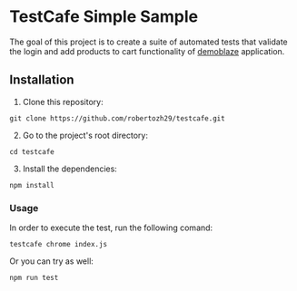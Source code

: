 # TestCafe Simple Sample 

The goal of this project is to create a suite of automated tests 
that validate the login and add products to cart functionality of [demoblaze](https://www.demoblaze.com/index.html) application.


## Installation
1. Clone this repository:
```
git clone https://github.com/robertozh29/testcafe.git
```
2. Go to the project's root directory:
```
cd testcafe
```
3. Install the dependencies:
```
npm install
```

### Usage
In order to execute the test, run the following comand:
```
testcafe chrome index.js
```
Or you can try as well:
```
npm run test
```



